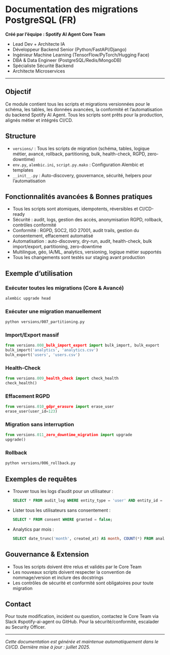 # Documentation des migrations PostgreSQL (FR)

**Créé par l’équipe : Spotify AI Agent Core Team**
- Lead Dev + Architecte IA
- Développeur Backend Senior (Python/FastAPI/Django)
- Ingénieur Machine Learning (TensorFlow/PyTorch/Hugging Face)
- DBA & Data Engineer (PostgreSQL/Redis/MongoDB)
- Spécialiste Sécurité Backend
- Architecte Microservices

---

## Objectif
Ce module contient tous les scripts et migrations versionnées pour le schéma, les tables, les données avancées, la conformité et l’automatisation du backend Spotify AI Agent. Tous les scripts sont prêts pour la production, alignés métier et intégrés CI/CD.

## Structure
- `versions/` : Tous les scripts de migration (schéma, tables, logique métier, avancé, rollback, partitioning, bulk, health-check, RGPD, zero-downtime)
- `env.py`, `alembic.ini`, `script.py.mako` : Configuration Alembic et templates
- `__init__.py` : Auto-discovery, gouvernance, sécurité, helpers pour l’automatisation

## Fonctionnalités avancées & Bonnes pratiques
- Tous les scripts sont atomiques, idempotents, réversibles et CI/CD-ready
- Sécurité : audit, logs, gestion des accès, anonymisation RGPD, rollback, contrôles conformité
- Conformité : RGPD, SOC2, ISO 27001, audit trails, gestion du consentement, effacement automatisé
- Automatisation : auto-discovery, dry-run, audit, health-check, bulk import/export, partitioning, zero-downtime
- Multilingue, géo, IA/ML, analytics, versioning, logique métier supportés
- Tous les changements sont testés sur staging avant production

## Exemple d’utilisation
### Exécuter toutes les migrations (Core & Avancé)
```bash
alembic upgrade head
```

### Exécuter une migration manuellement
```bash
python versions/007_partitioning.py
```

### Import/Export massif
```python
from versions.008_bulk_import_export import bulk_import, bulk_export
bulk_import('analytics', 'analytics.csv')
bulk_export('users', 'users.csv')
```

### Health-Check
```python
from versions.009_health_check import check_health
check_health()
```

### Effacement RGPD
```python
from versions.010_gdpr_erasure import erase_user
erase_user(user_id=123)
```

### Migration sans interruption
```python
from versions.011_zero_downtime_migration import upgrade
upgrade()
```

### Rollback
```bash
python versions/006_rollback.py
```

## Exemples de requêtes
- Trouver tous les logs d’audit pour un utilisateur :
  ```sql
  SELECT * FROM audit_log WHERE entity_type = 'user' AND entity_id = 123;
  ```
- Lister tous les utilisateurs sans consentement :
  ```sql
  SELECT * FROM consent WHERE granted = false;
  ```
- Analytics par mois :
  ```sql
  SELECT date_trunc('month', created_at) AS month, COUNT(*) FROM analytics GROUP BY month;
  ```

## Gouvernance & Extension
- Tous les scripts doivent être relus et validés par le Core Team
- Les nouveaux scripts doivent respecter la convention de nommage/version et inclure des docstrings
- Les contrôles de sécurité et conformité sont obligatoires pour toute migration

## Contact
Pour toute modification, incident ou question, contactez le Core Team via Slack #spotify-ai-agent ou GitHub. Pour la sécurité/conformité, escalader au Security Officer.

---

*Cette documentation est générée et maintenue automatiquement dans le CI/CD. Dernière mise à jour : juillet 2025.*

